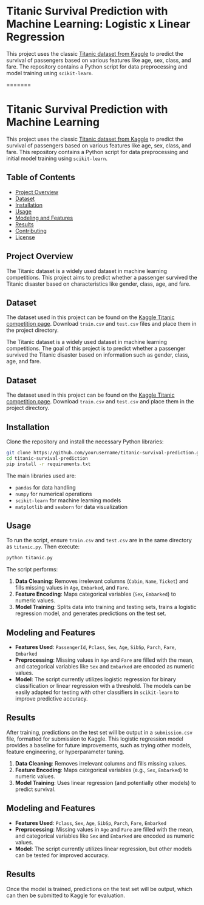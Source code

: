 
# Titanic Survival Prediction with Machine Learning: Logistic x Linear Regression

This project uses the classic [Titanic dataset from Kaggle](https://www.kaggle.com/c/titanic) to predict the survival of passengers based on various features like age, sex, class, and fare. The repository contains a Python script for data preprocessing and model training using `scikit-learn`.

=======
# Titanic Survival Prediction with Machine Learning

This project uses the classic [Titanic dataset from Kaggle](https://www.kaggle.com/c/titanic) to predict the survival of passengers based on various features like age, sex, class, and fare. This repository contains a Python script for data preprocessing and initial model training using `scikit-learn`.


## Table of Contents
- [Project Overview](#project-overview)
- [Dataset](#dataset)
- [Installation](#installation)
- [Usage](#usage)
- [Modeling and Features](#modeling-and-features)
- [Results](#results)
- [Contributing](#contributing)
- [License](#license)

## Project Overview

The Titanic dataset is a widely used dataset in machine learning competitions. This project aims to predict whether a passenger survived the Titanic disaster based on characteristics like gender, class, age, and fare.

## Dataset
The dataset used in this project can be found on the [Kaggle Titanic competition page](https://www.kaggle.com/c/titanic). Download `train.csv` and `test.csv` files and place them in the project directory.

The Titanic dataset is a widely used dataset in machine learning competitions. The goal of this project is to predict whether a passenger survived the Titanic disaster based on information such as gender, class, age, and fare.

## Dataset
The dataset used in this project can be found on the [Kaggle Titanic competition page](https://www.kaggle.com/c/titanic). Download `train.csv` and `test.csv` and place them in the project directory.


## Installation
Clone the repository and install the necessary Python libraries:

```bash
git clone https://github.com/yourusername/titanic-survival-prediction.git
cd titanic-survival-prediction
pip install -r requirements.txt
```

The main libraries used are:
- `pandas` for data handling
- `numpy` for numerical operations
- `scikit-learn` for machine learning models
- `matplotlib` and `seaborn` for data visualization

## Usage

To run the script, ensure `train.csv` and `test.csv` are in the same directory as `titanic.py`. Then execute:

```bash
python titanic.py
```

The script performs:

1. **Data Cleaning**: Removes irrelevant columns (`Cabin`, `Name`, `Ticket`) and fills missing values in `Age`, `Embarked`, and `Fare`.
2. **Feature Encoding**: Maps categorical variables (`Sex`, `Embarked`) to numeric values.
3. **Model Training**: Splits data into training and testing sets, trains a logistic regression model, and generates predictions on the test set.

## Modeling and Features
- **Features Used**: `PassengerId`, `Pclass`, `Sex`, `Age`, `SibSp`, `Parch`, `Fare`, `Embarked`
- **Preprocessing**: Missing values in `Age` and `Fare` are filled with the mean, and categorical variables like `Sex` and `Embarked` are encoded as numeric values.
- **Model**: The script currently utilizes logistic regression for binary classification or linear regression with a threshold. The models can be easily adapted for testing with other classifiers in `scikit-learn` to improve predictive accuracy.

## Results
After training, predictions on the test set will be output in a `submission.csv` file, formatted for submission to Kaggle. This logistic regression model provides a baseline for future improvements, such as trying other models, feature engineering, or hyperparameter tuning.

1. **Data Cleaning**: Removes irrelevant columns and fills missing values.
2. **Feature Encoding**: Maps categorical variables (e.g., `Sex`, `Embarked`) to numeric values.
3. **Model Training**: Uses linear regression (and potentially other models) to predict survival.

## Modeling and Features
- **Features Used**: `Pclass`, `Sex`, `Age`, `SibSp`, `Parch`, `Fare`, `Embarked`
- **Preprocessing**: Missing values in `Age` and `Fare` are filled with the mean, and categorical variables like `Sex` and `Embarked` are encoded as numeric values.
- **Model**: The script currently utilizes linear regression, but other models can be tested for improved accuracy.

## Results
Once the model is trained, predictions on the test set will be output, which can then be submitted to Kaggle for evaluation.

